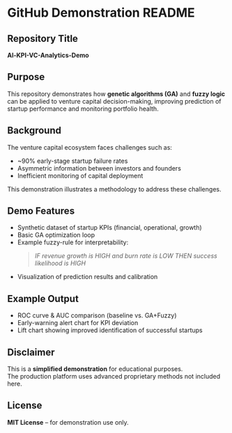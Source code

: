 # GitHub Demonstration README

## Repository Title
**Al-KPI-VC-Analytics-Demo**


## Purpose
This repository demonstrates how **genetic algorithms (GA)** and **fuzzy logic** can be applied to venture capital decision-making, improving prediction of startup performance and monitoring portfolio health.


## Background
The venture capital ecosystem faces challenges such as:
- ~90% early-stage startup failure rates  
- Asymmetric information between investors and founders  
- Inefficient monitoring of capital deployment  

This demonstration illustrates a methodology to address these challenges.


## Demo Features
- Synthetic dataset of startup KPIs (financial, operational, growth)  
- Basic GA optimization loop  
- Example fuzzy-rule for interpretability:  
  > *IF revenue growth is HIGH and burn rate is LOW THEN success likelihood is HIGH*  
- Visualization of prediction results and calibration  


## Example Output
- ROC curve & AUC comparison (baseline vs. GA+Fuzzy)  
- Early-warning alert chart for KPI deviation  
- Lift chart showing improved identification of successful startups  


## Disclaimer
This is a **simplified demonstration** for educational purposes.  
The production platform uses advanced proprietary methods not included here.


## License
**MIT License** – for demonstration use only.
